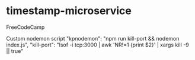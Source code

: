# timestamp-microservice
FreeCodeCamp

Custom nodemon script 
  "kpnodemon": "npm run kill-port && nodemon index.js",
  "kill-port": "lsof -i tcp:3000 | awk 'NR!=1 {print $2}' | xargs kill -9 || true"
